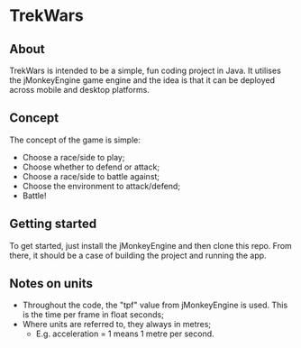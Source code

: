 # TrekWars

## About
TrekWars is intended to be a simple, fun coding project in Java. It utilises the jMonkeyEngine game engine and the idea is that it can be deployed across mobile and desktop platforms.

## Concept
The concept of the game is simple:
* Choose a race/side to play;
* Choose whether to defend or attack;
* Choose a race/side to battle against;
* Choose the environment to attack/defend;
* Battle!

## Getting started
To get started, just install the jMonkeyEngine and then clone this repo. From there, it should be a case of building the project and running the app.

## Notes on units
* Throughout the code, the "tpf" value from jMonkeyEngine is used. This is the time per frame in float seconds;
* Where units are referred to, they always in metres;
    * E.g. acceleration = 1 means 1 metre per second.
